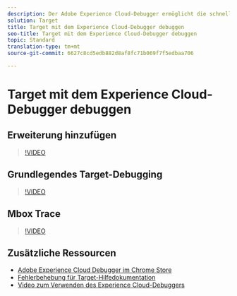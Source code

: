 ```yaml
---
description: Der Adobe Experience Cloud-Debugger ermöglicht die schnelle und einfache Problembehebung in Ihrer Target-Implementierung. Hier können Sie schnell Ihre Bibliothekskonfiguration anzeigen, Anfragen untersuchen, um sicherzustellen, dass Ihre benutzerspezifischen Parameter ordnungsgemäß übergeben werden, die Konsolenprotokollierung aktivieren sowie alle Target-Anfragen deaktivieren. Nach Authentifizierung bei der Experience Cloud können Sie das leistungsstarke Tool „Mbox Trace“ verwenden, um Ihre Aktivität und Ihre Zielgruppenqualifikationen sowie Ihr Besucherprofil zu untersuchen.
solution: Target
title: Target mit dem Experience Cloud-Debugger debuggen
seo-title: Target mit dem Experience Cloud-Debugger debuggen
topic: Standard
translation-type: tm+mt
source-git-commit: 6627c8cd5edb882d8af8fc71b069f7f5edbaa706

---
```



# Target mit dem Experience Cloud-Debugger debuggen

## Erweiterung hinzufügen

>[!VIDEO](https://video.tv.adobe.com/v/23114/?quality=12&captions=ger)

## Grundlegendes Target-Debugging

>[!VIDEO](https://video.tv.adobe.com/v/23115/?quality=12&captions=ger)

## Mbox Trace

>[!VIDEO](https://video.tv.adobe.com/v/23113/?quality=12&captions=ger)

## Zusätzliche Ressourcen

+ [Adobe Experience Cloud Debugger im Chrome Store](https://chrome.google.com/webstore/detail/adobe-experience-cloud-de/ocdmogmohccmeicdhlhhgepeaijenapj?hl=en)
+ [Fehlerbehebung für Target-Hilfedokumentation](https://marketing.adobe.com/resources/help/en_US/target/target/r_troubleshooting_target.html)
+ [Video zum Verwenden des Experience Cloud-Debuggers](https://helpx.adobe.com/marketing-cloud-core/kt/using/experience-cloud-debugger-feature-video-use.html)
